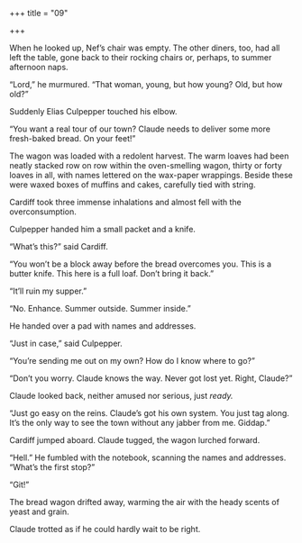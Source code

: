 +++
title = "09"

+++





When he looked up, Nef’s chair was empty. The other diners, too, had all left the table, gone back to their rocking chairs or, perhaps, to summer afternoon naps.

“Lord,” he murmured. “That woman, young, but how young? Old, but how old?”

Suddenly Elias Culpepper touched his elbow.

“You want a real tour of our town? Claude needs to deliver some more fresh-baked bread. On your feet\!”



The wagon was loaded with a redolent harvest. The warm loaves had been neatly stacked row on row within the oven-smelling wagon, thirty or forty loaves in all, with names lettered on the wax-paper wrappings. Beside these were waxed boxes of muffins and cakes, carefully tied with string.

Cardiff took three immense inhalations and almost fell with the overconsumption.

Culpepper handed him a small packet and a knife.

“What’s this?” said Cardiff.

“You won’t be a block away before the bread overcomes you. This is a butter knife. This here is a full loaf. Don’t bring it back.”

“It’ll ruin my supper.”

“No. Enhance. Summer outside. Summer inside.”

He handed over a pad with names and addresses.

“Just in case,” said Culpepper.

“You’re sending me out on my own? How do I know where to go?”

“Don’t you worry. Claude knows the way. Never got lost yet. Right, Claude?”

Claude looked back, neither amused nor serious, just *ready.*

“Just go easy on the reins. Claude’s got his own system. You just tag along. It’s the only way to see the town without any jabber from me. Giddap.”

Cardiff jumped aboard. Claude tugged, the wagon lurched forward.

“Hell.” He fumbled with the notebook, scanning the names and addresses. “What’s the first stop?”

“Git\!”

The bread wagon drifted away, warming the air with the heady scents of yeast and grain.

Claude trotted as if he could hardly wait to be right.




